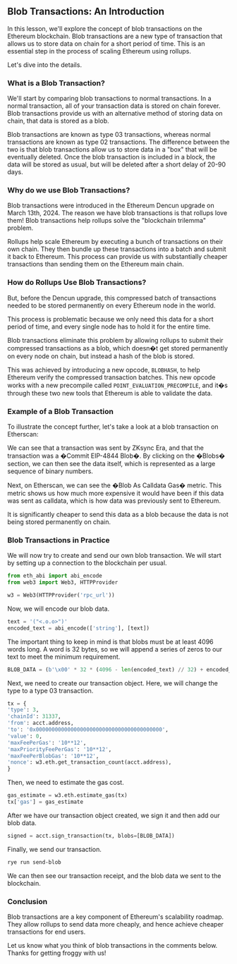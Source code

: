 ## Blob Transactions: An Introduction

In this lesson, we'll explore the concept of blob transactions on the Ethereum blockchain. Blob transactions are a new type of transaction that allows us to store data on chain for a short period of time. This is an essential step in the process of scaling Ethereum using rollups.

Let's dive into the details.

### What is a Blob Transaction?

We'll start by comparing blob transactions to normal transactions. In a normal transaction, all of your transaction data is stored on chain forever. Blob transactions provide us with an alternative method of storing data on chain, that data is stored as a blob.

Blob transactions are known as type 03 transactions, whereas normal transactions are known as type 02 transactions. The difference between the two is that blob transactions allow us to store data in a "box" that will be eventually deleted. Once the blob transaction is included in a block, the data will be stored as usual, but will be deleted after a short delay of 20-90 days.

### Why do we use Blob Transactions?

Blob transactions were introduced in the Ethereum Dencun upgrade on March 13th, 2024. The reason we have blob transactions is that rollups love them! Blob transactions help rollups solve the "blockchain trilemma" problem.

Rollups help scale Ethereum by executing a bunch of transactions on their own chain. They then bundle up these transactions into a batch and submit it back to Ethereum. This process can provide us with substantially cheaper transactions than sending them on the Ethereum main chain.

### How do Rollups Use Blob Transactions?

But, before the Dencun upgrade, this compressed batch of transactions needed to be stored permanently on every Ethereum node in the world.

This process is problematic because we only need this data for a short period of time, and every single node has to hold it for the entire time.

Blob transactions eliminate this problem by allowing rollups to submit their compressed transactions as a blob, which doesn�t get stored permanently on every node on chain, but instead a hash of the blob is stored.

This was achieved by introducing a new opcode, `BLOBHASH`, to help Ethereum verify the compressed transaction batches. This new opcode works with a new precompile called `POINT_EVALUATION_PRECOMPILE`, and it�s through these two new tools that Ethereum is able to validate the data.

### Example of a Blob Transaction

To illustrate the concept further, let's take a look at a blob transaction on Etherscan:

We can see that a transaction was sent by ZKsync Era, and that the transaction was a �Commit EIP-4844 Blob�. By clicking on the �Blobs� section, we can then see the data itself, which is represented as a large sequence of binary numbers.

Next, on Etherscan, we can see the �Blob As Calldata Gas� metric. This metric shows us how much more expensive it would have been if this data was sent as calldata, which is how data was previously sent to Ethereum.

It is significantly cheaper to send this data as a blob because the data is not being stored permanently on chain.

### Blob Transactions in Practice

We will now try to create and send our own blob transaction. We will start by setting up a connection to the blockchain per usual.

```python
from eth_abi import abi_encode
from web3 import Web3, HTTPProvider

w3 = Web3(HTTPProvider('rpc_url'))
```

Now, we will encode our blob data.

```python
text = '("<.o.o>")'
encoded_text = abi_encode(['string'], [text])
```

The important thing to keep in mind is that blobs must be at least 4096 words long. A word is 32 bytes, so we will append a series of zeros to our text to meet the minimum requirement.

```python
BLOB_DATA = (b'\x00' * 32 * (4096 - len(encoded_text) // 32) + encoded_text)
```

Next, we need to create our transaction object. Here, we will change the type to a type 03 transaction.

```python
tx = {
'type': 3,
'chainId': 31337,
'from': acct.address,
'to': '0x0000000000000000000000000000000000000000',
'value': 0,
'maxFeePerGas': '10**12',
'maxPriorityFeePerGas': '10**12',
'maxFeePerBlobGas': '10**12',
'nonce': w3.eth.get_transaction_count(acct.address),
}
```

Then, we need to estimate the gas cost.

```python
gas_estimate = w3.eth.estimate_gas(tx)
tx['gas'] = gas_estimate
```

After we have our transaction object created, we sign it and then add our blob data.

```python
signed = acct.sign_transaction(tx, blobs=[BLOB_DATA])
```

Finally, we send our transaction.

```bash
rye run send-blob
```

We can then see our transaction receipt, and the blob data we sent to the blockchain.

### Conclusion

Blob transactions are a key component of Ethereum's scalability roadmap. They allow rollups to send data more cheaply, and hence achieve cheaper transactions for end users.

Let us know what you think of blob transactions in the comments below. Thanks for getting froggy with us!
